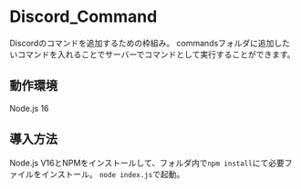 # Discord_Command
Discordのコマンドを追加するための枠組み。
commandsフォルダに追加したいコマンドを入れることでサーバーでコマンドとして実行することができます。

## 動作環境
Node.js 16

## 導入方法
Node.js V16とNPMをインストールして、フォルダ内で`npm install`にて必要ファイルをインストール。
`node index.js`で起動。
